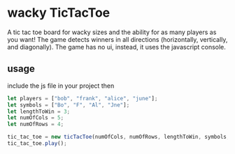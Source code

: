 # wacky TicTacToe

A tic tac toe board for wacky sizes and the ability for as many players as you want! The game detects winners in all directions (horizontally, vertically, and diagonally). The game has no ui, instead, it uses the javascript console.

## usage

include the js file in your project then

```js
let players = ["bob", "frank", "alice", "june"];
let symbols = ["Bo", "F", "Al", "Jne"];
let lengthToWin = 3;
let numOfCols = 5;
let numOfRows = 4;

tic_tac_toe = new ticTacToe(numOfCols, numOfRows, lengthToWin, symbols, players);
tic_tac_toe.play();
```
